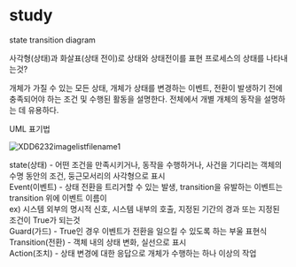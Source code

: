 # study

state transition diagram

사각형(상태)과 화살표(상태 전이)로 상태와 상태전이를 표현
프로세스의 상태를 나타내는것?

개체가 가질 수 있는 모든 상태, 개체가 상태를 변경하는 이벤트, 전환이 발생하기 전에 충족되어야 하는 조건 및 수행된 활동을 설명한다.
전체에서 개별 개체의 동작을 설명하는 데 유용하다.


UML 표기법

![XDD6232imagelistfilename1](https://user-images.githubusercontent.com/89113823/132148379-8aab49f5-3ea2-43b4-a357-81b6bf2c0cbd.jpg)


state(상태) - 어떤 조건을 만족시키거나, 동작을 수행하거나, 사건을 기다리는 객체의 수명 동안의 조건, 둥근모서리의 사각형으로 표시   
Event(이벤트) - 상태 전환을 트리거할 수 있는 발생, transition을 유발하는 이벤트는 transition 위에 이벤트 이름이    
ex) 시스템 외부의 명시적 신호, 시스템 내부의 호출, 지정된 기간의 경과 또는 지정된 조건이 True가 되는것  
Guard(가드) - True인 경우 이벤트가 전환을 일으킬 수 있도록 하는 부울 표현식  
Transition(전환) - 객체 내의 상태 변화, 실선으로 표시  
Action(조치) - 상태 변경에 대한 응답으로 개체가 수행하는 하나 이상의 작업  
